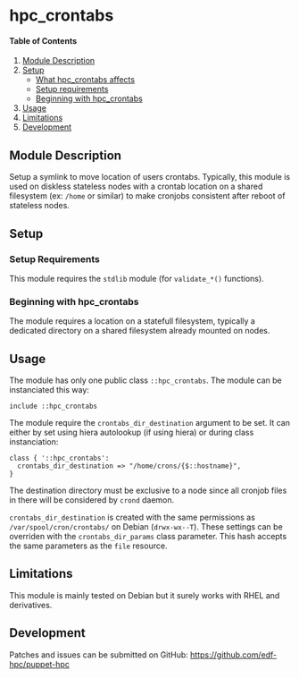# hpc_crontabs

#### Table of Contents

1. [Module Description](#module-description)
2. [Setup](#setup)
    * [What hpc_crontabs affects](#what-hpc_crontabs-affects)
    * [Setup requirements](#setup-requirements)
    * [Beginning with hpc_crontabs](#beginning-with-hpc_crontabs)
3. [Usage](#usage)
4. [Limitations](#limitations)
5. [Development](#development)

## Module Description

Setup a symlink to move location of users crontabs. Typically, this module is
used on diskless stateless nodes with a crontab location on a shared filesystem
(ex: `/home` or similar) to make cronjobs consistent after reboot of stateless
nodes.

## Setup

### Setup Requirements

This module requires the `stdlib` module (for `validate_*()` functions).

### Beginning with hpc_crontabs

The module requires a location on a statefull filesystem, typically a dedicated
directory on a shared filesystem already mounted on nodes.

## Usage

The module has only one public class `::hpc_crontabs`. The module can be
instanciated this way:

```
include ::hpc_crontabs
```

The module require the `crontabs_dir_destination` argument to be set. It can
either by set using hiera autolookup (if using hiera) or during class
instanciation:

```
class { '::hpc_crontabs':
  crontabs_dir_destination => "/home/crons/{$::hostname}",
}
```

The destination directory must be exclusive to a node since all cronjob files
in there will be considered by `crond` daemon.

``crontabs_dir_destination`` is created with the same permissions as
``/var/spool/cron/crontabs/`` on Debian (``drwx-wx--T``). These settings can be
overriden with the ``crontabs_dir_params`` class parameter. This hash accepts
the same parameters as the ``file`` resource.

## Limitations

This module is mainly tested on Debian but it surely works with RHEL and
derivatives.

## Development

Patches and issues can be submitted on GitHub:
https://github.com/edf-hpc/puppet-hpc
